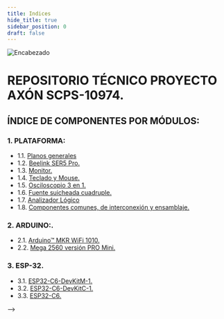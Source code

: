 ```yaml
---
title: Indices
hide_title: true
sidebar_position: 0
draft: false
---
```



![Encabezado](https://firebasestorage.googleapis.com/v0/b/modulo-b3e1a.appspot.com/o/General%2Fimagenes%2Flogo%20sena%202.png?alt=media&token=f8400ade-f50e-4175-8ff1-d69a8bc9a180&_gl=1*16uk2ow*_ga*MTE3MTQwMjUxOS4xNjk2MjYzMDI3*_ga_CW55HF8NVT*MTY5ODk3NTI5MS41LjEuMTY5ODk3NTgyNy42MC4wLjA.)

# **REPOSITORIO TÉCNICO PROYECTO AXÓN SCPS-10974.**
## ÍNDICE DE COMPONENTES POR MÓDULOS:

### 1. PLATAFORMA:

- 1.1. [Planos generales](../Datasheets/Planos.md)
- 1.2. [Beelink SER5 Pro.](../Datasheets/Micro_PC.md)
- 1.3. [Monitor.](../Datasheets/Monitor.md)
- 1.4. [Teclado y Mouse.](../Datasheets/Teclado_Mouse.md)
- 1.5. [Osciloscopio 3 en 1.](../Datasheets/Osciloscopio.md)
- 1.6. [Fuente suicheada cuadruple.](../Datasheets/Fuente.md)
- 1.7. [Analizador Lógico](../Datasheets/Analizador.md)
- 1.8. [Componentes comunes, de interconexión y ensamblaje.](../Datasheets/comunes.md)

### 2. ARDUINO:.
- 2.1. [Arduino™ MKR WiFi 1010.](../Datasheets/MKR_WIFI_1010.md)
- 2.2. [Mega 2560 versión PRO Mini.](../Datasheets/Mega_2560.md)

### 3. ESP-32.
- 3.1. [ESP32-C6-DevKitM-1.](../Datasheets/C6-DevKitM-1.md)
- 3.2. [ESP32-C6-DevKitC-1.](../Datasheets/C6-DevKitC-1.md)
- 3.3. [ESP32-C6.](../Datasheets/C6.md)
<!-- - 3.4. [ESP32-H2-DevKitM-1.](\../Datasheets/H2-DevKitM-1.md) -->

<!-- ### 4. STM-32.
- 4.1. [STM32 Nucleo-F411RE.](../Datasheets/Nucleo-F411RE.md) 
- 4.2. [STM32H750VBT6.](../Datasheets/STM32H750VBT6.md)
- 4.3. [STM8STM32 STLINK.](../Datasheets/STM8STM32.md) -->

<!-- ### 5. RASPBERRY PI.A
- 5.1. [Pico W.](../Datasheets/Pico.md) 
- 5.2. [Orange Pi 5 8GB RAM.](../Datasheets/Orange.md)
- 5.3. [Unidad de estado sólido SSD.](../Datasheets/SSD.md)

### 6. MICROCHIP.
- 6.1. [SAM D21.](../Datasheets/SAM_D21.md)
- 6.2. [EV10N93A - PIC32CM MC00.](../Datasheets/EV10N93A.md) 

### 7. FPGA.
- 7.1. [Tang Nano-Placa de desarrollo 9K FPGA.](../Datasheets/Tang_Nano.md)

### 8. PROTOCOLOS IoT:.
- 8.1. [Antena LORA.](../Datasheets/Antena.md)
- 8.2. [Módulo inalámbrico LoRa LLCC68.](../Datasheets/LLCC68.md)
- 8.3. [Seeed Studio XIAO ESP32C3.](../Datasheets/ESP32C3.md)
- 8.4. [Seeed Studio XIAO nRF52840.](../Datasheets/nRF52840.md)
- 8.5. [Seeed Studio XIAO nRF52840 Sense.](../Datasheets/Sense.md)
- 8.6. [Seeeduino-microcontrolador tipo C XIAO. SAMD21.](../Datasheets/XIAO.md)
- 8.7. [XIAO Expansion Board.](../Datasheets/IAO_expansion_Board.md)
- 8.8. [XIAO Grove Shield.](../Datasheets/XIAO_Grove_Shield.md)

### 9. ENTRADAS DIGITALES.
- 9.1. [Teclado matricial.](../Datasheets/Teclado_Matricial.md)
- 9.2. [Pulsador.](../Datasheets/Pulsador.md)
- 9.3. [Suiche 4 posiciones.](../Datasheets/Suiche_4_Pos.md)

### 10. SALIDAS DIGITALES:.
- 10.1. [LED RGB 5mm Cátodo común.](../Datasheets/LED_RGB.md)
- 10.2. [Módulo LED WS2812 5050 RGB.](../Datasheets/WS2812.md)
- 10.3. [Display 7 seg. x 4 A.C. rojO.](../Datasheets/Display7-4AC.md)
- 10.4. [Display 7 segmentos ánodo común verde.](../Datasheets/DisplayAC.md)
- 10.5. [Display 7 seg. cátodo común verde.](../Datasheets/DisplayCC.md)
- 10.6. [Transistor 2N2222.](../Datasheets/2N2222.md)
- 10.7. [LED 5mm Alta Intensidad Verde.](../Datasheets/LED_HI.md) -->

<!-- ### 11. LCD:.
- 11.1. [Display LCD caracteres 4x20 Azul.](../Datasheets/LCD4x20Azul.md) -->
<!-- - 11.2. [Conversor I2C para LCDs 16x2-20x4.](../Datasheets/I2C-LCD.md)
- 11.3. [Módulo Display OLED 1.3 pulgadas.](\Repositorios\OLED1.3In)
- 11.4. [Módulo OLED de 0,91.](\Repositorios\OLED0.91In)
- 11.5. [WS2812 LED 5050 RGB 8x8 64 LED.](\Repositorios\WS2812)

### 12. RELÉ:.
- 12.1. [Tarjeta con 4 relevos optocoplada 5V.](\Repositorios\4RELOPT)
- 12.2. [Driver Dual Motor DC TB6612FNG.](\Repositorios\TB6612FNG)
- 12.3. [Driver Darlington de corriente de 8 canales.](\Repositorios\DriverDRL8Canales)
- 12.4. [Módulo de relé para Arduino.](\Repositorios\REL_Arduino)

### 13. RFID:.
- 13.1. [Kit Lector/Escritor RFID MFRC522.](\Repositorios\MFRC522)
- 13.2. [Llavero RFiD 13.56MHz.](\Repositorios\RFiD)

### 14. MOTOR PAP:.
- 14.1. [Motor paso a paso NEMA 17 4.8V, 1.5A.](\Repositorios\Nema)
- 14.2. [Controlador motor paso a paso A4988.](\Repositorios\A4988)
- 14.3. [Acople metálico para motor con brida M-5X22.](https://firebasestorage.googleapis.com/v0/b/modulo-b3e1a.appspot.com/o/General%2Fimagenes%2Facople%20metalico%20para%20motor%20con%20brida.png?alt=media&token=b582ac25-0bb7-48d0-87e4-ae551bd36b68&_gl=1*gif03p*_ga*MTE3MTQwMjUxOS4xNjk2MjYzMDI3*_ga_CW55HF8NVT*MTY5ODk1OTI0NC40LjEuMTY5ODk2MDc4MS41NS4wLjA.)
- 14.4. [Soporte plástico para motor Paso a Paso NEMA 17.](https://firebasestorage.googleapis.com/v0/b/modulo-b3e1a.appspot.com/o/General%2Fimagenes%2FBRACKET-NEMA17-P.jpg?alt=media&token=77589d86-d9ec-44ac-a922-a173898e04ec&_gl=1*19u8ovo*_ga*MTE3MTQwMjUxOS4xNjk2MjYzMDI3*_ga_CW55HF8NVT*MTY5ODk1OTI0NC40LjEuMTY5ODk2MDg5Ni41NS4wLjA.)
- 14.5. [Motor sin escobillas A2212 2212 2200KV 30A.](\Repositorios\A2212)

### 15. RFID:.
- 15.1. [Protoboard WISH 6.5x17.2cm con lamina.](\Repositorios\ProtoWISH)
- 15.2. [Protoboard transparente con adhesivo.](\Repositorios\Protransp)

### 16. PROTOCOLOS IoT:.
- 16.01. [Micrófono SPW2430 MEMS.](\Repositorios\PW2)
- 16.02. [Módulo de medición de Sensor Digital de temperatura y humedad.](\Repositorios\SDTH)
- 16.03. [APDS-9930 de detección sin contacto de proximidad integrada.](\Repositorios\APDS-9930)
- 16.04. [Módulo de Sensor de intensidad de luz analógica OPT101.](\Repositorios\OPT101)
- 16.05. [Módulo IIC I2C GY-521 MPU6050.](\Repositorios\MPU6050)
- 16.06. [Sensor de rango láser VL53L0X.](\Repositorios\L53L0X)
- 16.07. [Módulo de Sensor de magnetómetro de brújula.](\Repositorios\MSMB)
- 16.08. [Módulo de Radar de detección de presencia humana inteligente.](\Repositorios\MRDPHI)
- 16.09. [Sensor de Color RGB TCS34725.](\Repositorios\TCS34725)
- 16.10. [Módulo de Sensor de reconocimiento de gestos PAJ7620U2.](\Repositorios\PAJ7620U2)
- 16.11. [SVEML7700 Módulo de sensor de luz ambiental.](\Repositorios\SVEML7700)
- 16.12. [Módulo de rango ultrasónico integrado, control de vuelo.](\Repositorios\MRUICV)
- 16.13. [Sensor Digital de temperatura y humedad DHT21.](\Repositorios\DHT21)
- 16.14. [Módulo Codificador rotativo EC11 de 360 grados.](\Repositorios\EC11)
- 16.15. [Interruptor de 16 canales TTP224.](\Repositorios\TTP224)
- 16.16. [Módulo de Joystick XY de doble eje para Arduino.](\Repositorios\Joystick)
- 16.17. [Sensor ultrasónico SR04 HC-SR04.](\Repositorios\HC-SR04)
- 16.18. [Módulo de Sensor de frecuencia cardíaca, clic MAX30102.](\Repositorios\MAX30102)
- 16.19. [Módulo de micrófono Digital MEMS MP34DT01 PDM.](\Repositorios\MP34DT01)
- 16.20. [SINA231 IIC I2C interfaz bidireccional.](\Repositorios\SINA231)
- 16.21. [Mini Módulo de pantalla LED de tráfico para Arduino.](\Repositorios\MMPLTA)
- 16.22. [Tarjeta de expansión de almacenamiento Micro SD, tarjeta TF.](\Repositorios\TEAMSD)
- 16.23. [Módulo de memoria de reloj en tiempo Real para Arduino.](\Repositorios\MMRTR)
- 16.24. [Módulo de sensores Hall 3144E.](\Repositorios\3144E)
- 16.25. [Módulo de precisión ADS1115 ADS1015 I2C de 16 bits.](\Repositorios\ADS1115-ADS1015-I2C)
- 16.26. [Módulo de pantalla TFT LCD de 1,28 pulgadas.](\Repositorios\TFTLCD1,28)
- 16.27. [Pantalla IPS de 0,96/1,14 pulgadas, 3,3 V.](\Repositorios\IPS0,96)
- 16.28. [Placa de módulo LED TM1637.](\Repositorios\TM1637)
- 16.29. [Módulo de conversión de nivel lógico Digital.](\Repositorios\MCNLD)
- 16.30. [Convertidor de nivel lógico IIC I2C de 2/4/8 canales.](\Repositorios\IIC-I2C)
- 16.31. [Módulo de Sensor de velocidad infrarrojo IR.](\Repositorios\MSVI)
- 16.32. [Módulo convertidor de puerto serie MAX3232.](\Repositorios\MAX3232)
- 16.33. [Módulo MAX6675 + Sensor Termopar Tipo K.](\Repositorios\MAX6675)
- 16.34. [Módulo de pantalla LED Digital TM1637 de 4 Bits.](\Repositorios\pantTM1637)
- 16.35. [Módulo de reproducción de sonido de voz Arduino.](\Repositorios\MRSVA)
- 16.36. [Pantalla IPS TFT a todo Color, 1,3 pulgadas, 3,3.](\Repositorios\IPS-TFT1,3)
- 16.37. [Mini Motor de engranaje de Metal N20.](\Repositorios\N20)

### 17. PWM ANALÓGICO.
- 17.1. [LM324.](\Repositorios\LM324)
- 17.2. [Puente rectificador 1,5 A.](\Repositorios\PUENTER)
- 17.3. [Transistor 2N2222.](\Repositorios\2N2222)

### 18. PWM ANALÓGICO.
- 18.1. [Optoacoplador MOC3010.](\Repositorios\MOC3010)
- 18.2. [SCR TYN612.](\Repositorios\TYN612)

### 19. DRIVER TRANSISTOR BJT.
- 19.1. [Optoacoplador PC817.](\Repositorios\PC817)
- 19.2. [Transistor TIP 41C.](\Repositorios\TIP41C)

### 20. DRIVER TRANSISTOR MOSFET.
- 20.1. [Optoacoplador PC817.](\Repositorios\PC817)
- 20.2. [Transistor IRF 840.](\Repositorios\IRF840)

### 21. DRIVER TRANSISTOR IGBT.
- 21.1. [Optoacoplador HCPL3120.](\Repositorios\HCPL3120)
- 21.2. [Transistor GT50JR22.](\Repositorios\GT50JR22) --> -->
